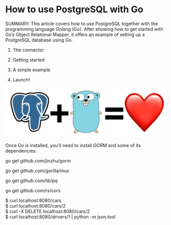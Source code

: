 # How to use PostgreSQL with Go

SUMMARY: This article covers how to use PostgreSQL together with the programming language Golang (Go). After showing how to get started with Go’s Object Relational Mapper, it offers an example of setting up a PostgreSQL database using Go.

1. The connector

2. Getting started

3. A simple example

4. Launch!

<img src="screens/1.png" />


Once Go is installed, you’ll need to install GORM and some of its dependencies:

<quote>
go get github.com/jinzhu/gorm

go get github.com/gorilla/mux

go get github.com/lib/pq

go get github.com/rs/cors
<quote>

$ curl localhost:8080/cars<br/>
$ curl localhost:8080/cars/2<br/>
$ curl -X DELETE localhost:8080/cars/2<br/>
$ curl localhost:8080/drivers/1 | python -m json.tool<br/>